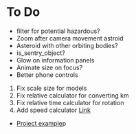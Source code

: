 # To Do

- filter for potential hazardous?
- Zoom after camera movement astroid
- Asteroid with other orbiting bodies?
- is_sentry_object?
- Glow on information panels
- Animate size on focus?
- Better phone controls

1. Fix scale size for models
2. Fix relative calculator for converting km
3. Fix relative time calculator for rotation
4. Add speed calculator
[Link](https://cientos.tresjs.org/guide/misc/html-component.html#html)
- [Project example](https://gitee.com/ice-gl/icegl-three-vue-tres/blob/master/src/plugins/UIdemo/pages/divIllustrate.vue)p